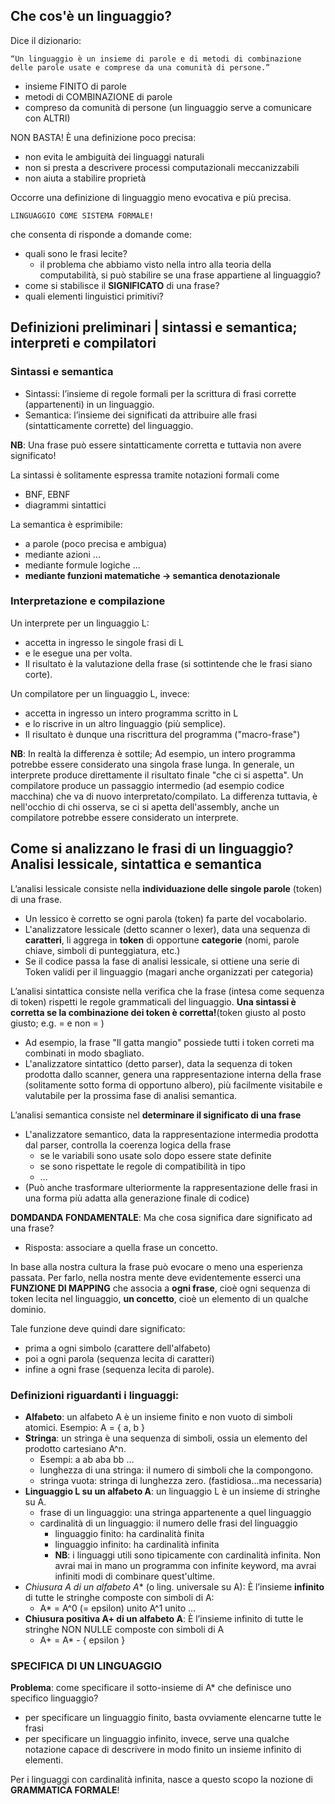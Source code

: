 ## Che cos'è un linguaggio?
Dice il dizionario:
    
    “Un linguaggio è un insieme di parole e di metodi di combinazione delle parole usate e comprese da una comunità di persone.”
    
- insieme FINITO di parole
- metodi di COMBINAZIONE di parole
- compreso da comunità di persone (un linguaggio serve a comunicare con ALTRI)

NON BASTA! È una definizione poco precisa:
- non evita le ambiguità dei linguaggi naturali
- non si presta a descrivere processi computazionali meccanizzabili
- non aiuta a stabilire proprietà

Occorre una definizione di linguaggio meno evocativa e più precisa.

```
LINGUAGGIO COME SISTEMA FORMALE!
```

che consenta di risponde a domande come:
- quali sono le frasi lecite?
    - il problema che abbiamo visto nella intro alla teoria della computabilità, si può stabilire se una frase appartiene al linguaggio?
- come si stabilisce il **SIGNIFICATO** di una frase?
- quali elementi linguistici primitivi?

## Definizioni preliminari | sintassi e semantica; interpreti e compilatori

### Sintassi e semantica
- Sintassi: l’insieme di regole formali per la scrittura di frasi corrette (appartenenti) in un linguaggio.
- Semantica: l’insieme dei significati da attribuire alle frasi (sintatticamente corrette) del linguaggio.

**NB**: Una frase può essere sintatticamente corretta e tuttavia non avere significato!

La sintassi è solitamente espressa tramite notazioni formali come
- BNF, EBNF
- diagrammi sintattici

La semantica è esprimibile:
- a parole (poco precisa e ambigua)
- mediante azioni ...
- mediante formule logiche ...
- **mediante funzioni matematiche -> semantica denotazionale**

### Interpretazione e compilazione
Un interprete per un linguaggio L:
- accetta in ingresso le singole frasi di L
- e le esegue una per volta.
- Il risultato è la valutazione della frase (si sottintende che le frasi siano corte).

Un compilatore per un linguaggio L, invece:
- accetta in ingresso un intero programma scritto in L
- e lo riscrive in un altro linguaggio (più semplice).
- Il risultato è dunque una riscrittura del programma ("macro-frase")

**NB**: In realtà la differenza è sottile; Ad esempio, un intero programma potrebbe essere considerato una singola frase lunga. In generale, un interprete produce direttamente il risultato finale "che ci si aspetta". Un compilatore produce un passaggio intermedio (ad esempio codice macchina) che va di nuovo interpretato/compilato. La differenza tuttavia, è nell'occhio di chi osserva, se ci si apetta dell'assembly, anche un compilatore potrebbe essere considerato un interprete. 




## Come si analizzano le frasi di un linguaggio? Analisi lessicale, sintattica e semantica
L’analisi lessicale consiste nella **individuazione delle singole parole** (token) di una frase.
- Un lessico è corretto se ogni parola (token) fa parte del vocabolario.
- L'analizzatore lessicale (detto scanner o lexer), data una sequenza di **caratteri**, li aggrega in **token** di opportune **categorie** (nomi, parole chiave, simboli di punteggiatura, etc.)
- Se il codice passa la fase di analisi lessicale, si ottiene  una serie di Token validi per il linguaggio (magari anche organizzati per categoria)

L’analisi sintattica consiste nella verifica che la frase (intesa come sequenza di token) rispetti le regole grammaticali del linguaggio. **Una sintassi è corretta se la combinazione dei token è corretta!**(token giusto al posto giusto; e.g. <id> = <exp> e non <exp> = <id>) 
- Ad esempio, la frase "Il gatta mangio" possiede tutti i token correti ma combinati in modo sbagliato.
- L'analizzatore sintattico (detto parser), data la sequenza di token prodotta dallo scanner, genera una rappresentazione interna della frase (solitamente sotto forma di opportuno albero), più facilmente visitabile e valutabile per la prossima fase di analisi semantica.
 
L’analisi semantica consiste nel **determinare il significato di una frase**
- L'analizzatore semantico, data la rappresentazione intermedia prodotta dal parser, controlla la coerenza logica della frase
    - se le variabili sono usate solo dopo essere state definite
    - se sono rispettate le regole di compatibilità in tipo
    - …
- (Può anche trasformare ulteriormente la rappresentazione delle frasi in una forma più adatta alla generazione finale di codice)

**DOMDANDA FONDAMENTALE**: Ma che cosa significa dare significato ad una frase? 
- Risposta: associare a quella frase un concetto.

In base alla nostra cultura la frase può evocare o meno una esperienza passata. Per farlo, nella nostra mente deve evidentemente esserci una **FUNZIONE DI MAPPING** che associa a **ogni frase**, cioè ogni sequenza di token lecita nel linguaggio, **un concetto**, cioè un elemento di un qualche dominio.

Tale funzione deve quindi dare significato:
- prima a ogni simbolo (carattere dell'alfabeto)
- poi a ogni parola (sequenza lecita di caratteri)
- infine a ogni frase (sequenza lecita di parole).




### Definizioni riguardanti i linguaggi:
- **Alfabeto**: un alfabeto A è un insieme finito e non vuoto di simboli atomici. Esempio: A = { a, b }
- **Stringa**: un stringa è una sequenza di simboli, ossia un elemento del prodotto cartesiano A^n. 
    - Esempi: a ab aba bb …
    - lunghezza di una stringa:  il numero di simboli che la compongono.
    - stringa vuota: stringa di lunghezza zero. (fastidiosa...ma necessaria)
- **Linguaggio L su un alfabeto A**: un linguaggio L è un insieme di stringhe su A.
    - frase di un linguaggio: una stringa appartenente a quel linguaggio
    - cardinalità di un linguaggio: il numero delle frasi del linguaggio
        - linguaggio finito: ha cardinalità finita
        - linguaggio infinito: ha cardinalità infinita
        - **NB**: i linguaggi utili sono tipicamente con cardinalità infinita. Non avrai mai in mano un programma con infinite keyword, ma avrai infiniti modi di combinare quest'ultime.
- **Chiusura A* di un alfabeto A** (o ling. universale su A): È l’insieme **infinito** di tutte le stringhe composte con simboli di A:
    - A* = A^0 (= epsilon) unito A^1 unito …
- **Chiusura positiva A+ di un alfabeto A**: È l’insieme infinito di tutte le stringhe NON NULLE composte con simboli di A
    - A+ = A* - { epsilon }

### SPECIFICA DI UN LINGUAGGIO
**Problema**: come specificare il sotto-insieme di A* che definisce uno specifico linguaggio?
- per specificare un linguaggio finito, basta ovviamente elencarne tutte le frasi
- per specificare un linguaggio infinito, invece, serve una qualche notazione capace di descrivere in modo finito un insieme infinito di elementi.

Per i linguaggi con cardinalità infinita, nasce a questo scopo la nozione di **GRAMMATICA FORMALE**!

